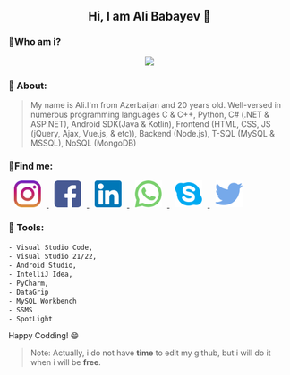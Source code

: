 ## <center> Hi, I am Ali Babayev :hugs: </center>

### :mag_right:Who am i?
<center>
<img src="https://media.giphy.com/media/QHE5gWI0QjqF2/giphy.gif">
</center>

### :rocket: About:
>My name is Ali.I'm from Azerbaijan and 20 years old. Well-versed in numerous programming languages C & C++, Python, C# (.NET & ASP.NET), Android SDK(Java & Kotlin), Frontend (HTML, CSS, JS (jQuery, Ajax, Vue.js, & etc)), Backend (Node.js), T-SQL (MySQL & MSSQL), NoSQL (MongoDB)
### :milky_way:Find me:
<p float="left">
	<a href="https://www.instagram.com/alibabayev0/">
	<img  src="https://github.com/alibabayev0/alibabayev0/blob/main/social_networks/instagram.png?raw=true" width="48" hspace="10"/>
	</a>
	<a href="https://facebook.com/alibabayev0">
		<img  src="https://github.com/alibabayev0/alibabayev0/blob/main/social_networks/facebook.png?raw=true" width="48" hspace="10"/>
	</a>
	<a href="https://linkedin.com/in/alibabayev0">
		<img  src="https://github.com/alibabayev0/alibabayev0/blob/main/social_networks/linkedin.png?raw=true" width="48" hspace="10"/>
	</a>
	<a href="https://www.google.com/search?sxsrf=ALeKk01Hp5lb8bqsm5NERWgkZAxLJfhK_Q%3A1611824694704&source=hp&ei=Nn4SYPSzKIWsa_Drh6AK&q=next+time+i+will+give+you+%29%29&oq=next+time+i+will+give+you+%29%29&gs_lcp=CgZwc3ktYWIQAzoECCMQJzoECAAQQzoICC4QxwEQowI6AggAOgoILhDHARCjAhBDOgIILjoHCAAQFBCHAjoFCAAQywE6BwgjEOoCECc6BAguEEM6DQguEMcBEKMCEEMQkwI6CgguEMcBEK8BEEM6CAguEMcBEK8BOgUILhCTAjoICCEQFhAdEB46BggAEA0QHjoFCCEQoAE6BwghEAoQoAFQ7gJYkTFgnjdoAnAAeAGAAcYCiAGJLZIBCDAuMzIuMi4xmAEAoAEBqgEHZ3dzLXdperABCg&sclient=psy-ab&ved=0ahUKEwj0pvbyor7uAhUF1hoKHfD1AaQQ4dUDCAc&uact=5">
		<img src="https://github.com/alibabayev0/alibabayev0/blob/main/social_networks/whatsapp.png?raw=true" width="48" hspace="10"/>
	</a>
	<a href="https://www.google.com/search?sxsrf=ALeKk01Hp5lb8bqsm5NERWgkZAxLJfhK_Q%3A1611824694704&source=hp&ei=Nn4SYPSzKIWsa_Drh6AK&q=next+time+i+will+give+you+%29%29&oq=next+time+i+will+give+you+%29%29&gs_lcp=CgZwc3ktYWIQAzoECCMQJzoECAAQQzoICC4QxwEQowI6AggAOgoILhDHARCjAhBDOgIILjoHCAAQFBCHAjoFCAAQywE6BwgjEOoCECc6BAguEEM6DQguEMcBEKMCEEMQkwI6CgguEMcBEK8BEEM6CAguEMcBEK8BOgUILhCTAjoICCEQFhAdEB46BggAEA0QHjoFCCEQoAE6BwghEAoQoAFQ7gJYkTFgnjdoAnAAeAGAAcYCiAGJLZIBCDAuMzIuMi4xmAEAoAEBqgEHZ3dzLXdperABCg&sclient=psy-ab&ved=0ahUKEwj0pvbyor7uAhUF1hoKHfD1AaQQ4dUDCAc&uact=5">
		<img  src="https://github.com/alibabayev0/alibabayev0/blob/main/social_networks/skype.png?raw=true" width="48" hspace="10"/>
	</a>
	<a href="https://www.google.com/search?sxsrf=ALeKk01Hp5lb8bqsm5NERWgkZAxLJfhK_Q%3A1611824694704&source=hp&ei=Nn4SYPSzKIWsa_Drh6AK&q=next+time+i+will+give+you+%29%29&oq=next+time+i+will+give+you+%29%29&gs_lcp=CgZwc3ktYWIQAzoECCMQJzoECAAQQzoICC4QxwEQowI6AggAOgoILhDHARCjAhBDOgIILjoHCAAQFBCHAjoFCAAQywE6BwgjEOoCECc6BAguEEM6DQguEMcBEKMCEEMQkwI6CgguEMcBEK8BEEM6CAguEMcBEK8BOgUILhCTAjoICCEQFhAdEB46BggAEA0QHjoFCCEQoAE6BwghEAoQoAFQ7gJYkTFgnjdoAnAAeAGAAcYCiAGJLZIBCDAuMzIuMi4xmAEAoAEBqgEHZ3dzLXdperABCg&sclient=psy-ab&ved=0ahUKEwj0pvbyor7uAhUF1hoKHfD1AaQQ4dUDCAc&uact=5">
		<img  src="https://github.com/alibabayev0/alibabayev0/blob/main/social_networks/twitter.png?raw=true" width="48" hspace="10"/>
	</a>
</p>

### :hammer: Tools:
```
- Visual Studio Code,
- Visual Studio 21/22,
- Android Studio,
- IntelliJ Idea,
- PyCharm,
- DataGrip
- MySQL Workbench
- SSMS
- SpotLight
```
Happy Codding! :smile:
> Note: Actually, i do not have **time** to edit my github, but i will
> do it when i will be **free**.

